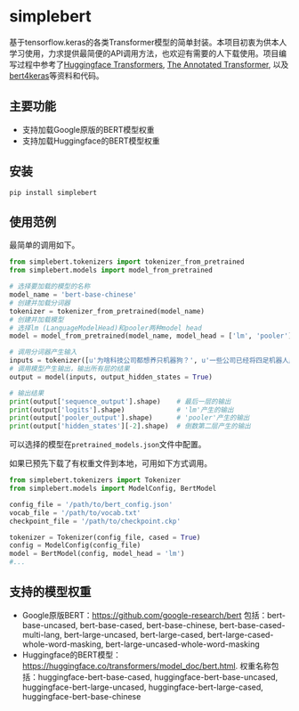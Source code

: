 # simplebert
基于tensorflow.keras的各类Transformer模型的简单封装。本项目初衷为供本人学习使用，力求提供最简便的API调用方法，也欢迎有需要的人下载使用。项目编写过程中参考了<a href="https://huggingface.co/transformers/model_doc/bert.html">Huggingface Transformers</a>, <a href="https://nlp.seas.harvard.edu/2018/04/03/attention.html">The Annotated Transformer</a>, 以及<a href="https://github.com/bojone/bert4keras">bert4keras</a>等资料和代码。

## 主要功能
- 支持加载Google原版的BERT模型权重
- 支持加载Huggingface的BERT模型权重

## 安装
```shell
pip install simplebert
```

## 使用范例
最简单的调用如下。
```python
from simplebert.tokenizers import tokenizer_from_pretrained
from simplebert.models import model_from_pretrained

# 选择要加载的模型的名称
model_name = 'bert-base-chinese'                 
# 创建并加载分词器
tokenizer = tokenizer_from_pretrained(model_name)
# 创建并加载模型
# 选择lm (LanguageModelHead)和pooler两种model head
model = model_from_pretrained(model_name, model_head = ['lm', 'pooler'])

# 调用分词器产生输入
inputs = tokenizer([u'为啥科技公司都想养只机器狗？', u'一些公司已经将四足机器人应用在了业务中。'])
# 调用模型产生输出，输出所有层的结果
output = model(inputs, output_hidden_states = True)

# 输出结果
print(output['sequence_output'].shape)    # 最后一层的输出
print(output['logits'].shape)             # 'lm'产生的输出
print(output['pooler_output'].shape)      # 'pooler'产生的输出
print(output['hidden_states'][-2].shape)  # 倒数第二层产生的输出
```

可以选择的模型在`pretrained_models.json`文件中配置。

如果已预先下载了有权重文件到本地，可用如下方式调用。
```python
from simplebert.tokenizers import Tokenizer
from simplebert.models import ModelConfig, BertModel

config_file = '/path/to/bert_config.json'
vocab_file = '/path/to/vocab.txt'
checkpoint_file = '/path/to/checkpoint.ckp'

tokenizer = Tokenizer(config_file, cased = True)
config = ModelConfig(config_file)
model = BertModel(config, model_head = 'lm')
#...

```

## 支持的模型权重
- Google原版BERT：https://github.com/google-research/bert 包括：bert-base-uncased, bert-base-cased, bert-base-chinese, bert-base-cased-multi-lang, bert-large-uncased, bert-large-cased, bert-large-cased-whole-word-masking, bert-large-uncased-whole-word-masking
- Huggingface的BERT模型：https://huggingface.co/transformers/model_doc/bert.html. 权重名称包括：huggingface-bert-base-cased, huggingface-bert-base-uncased, huggingface-bert-large-uncased, huggingface-bert-large-cased, huggingface-bert-base-chinese





